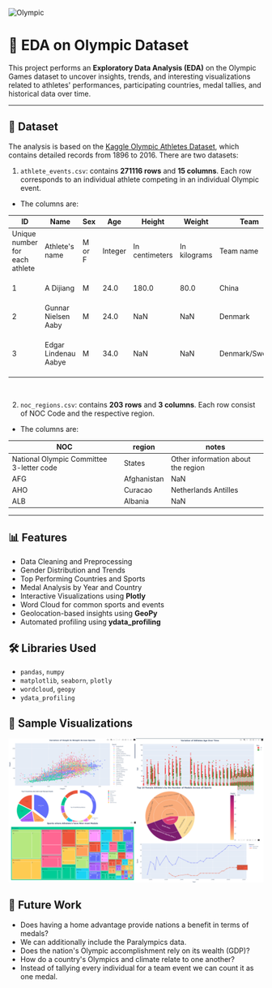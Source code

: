 ![Olympic](./Olympics.jpg)
# 🏅 EDA on Olympic Dataset

This project performs an **Exploratory Data Analysis (EDA)** on the Olympic Games dataset to uncover insights, trends, and interesting visualizations related to athletes' performances, participating countries, medal tallies, and historical data over time.

---

## 📂 Dataset

The analysis is based on the [Kaggle Olympic Athletes Dataset](https://www.kaggle.com/datasets/heesoo37/120-years-of-olympic-history-athletes-and-results), which contains detailed records from 1896 to 2016. There are two datasets:

1. `athlete_events.csv`: contains **271116 rows** and **15 columns**. Each row corresponds to an individual athlete competing in an individual Olympic event.
- The columns are:

|        ID         |        Name         |        Sex         |        Age         |        Height         |        Weight         |        Team         |        NOC         |        Games         |        Year         |        Season         |        City         |        Sport         |        Event         |        Medal         |
|-------------------|---------------------|--------------------|--------------------|-----------------------|-----------------------|---------------------|--------------------|----------------------|---------------------|-----------------------|---------------------|----------------------|----------------------|----------------------|
|Unique number for each athlete|Athlete's name|M or F|Integer|In centimeters|In kilograms|Team name|National Olympic Committee 3-letter code|Year and season|Integer|Summer or Winter|Host city|Sport|Event|Gold, Silver, Bronze, or NA| 
|1	|A Dijiang	|M	|24.0	|180.0	|80.0|	China	|CHN|	1992 |Summer	|1992	Summer	|Barcelona	|Basketball	|Basketball Men's Basketball	|NaN|
|2	|Gunnar Nielsen Aaby|	M	|24.0|	NaN	|NaN	|Denmark	|DEN	|1920| Summer	|1920	Summer	|Antwerpen	|Football	|Football Men's Football|	NaN|
|3	|Edgar Lindenau Aabye|	M	|34.0|	NaN|	NaN|	Denmark/Sweden|	DEN	|1900 |Summer|	1900	Summer|	Paris	|Tug-Of-War	|Tug-Of-War Men's Tug-Of-War|	Gold|

<br>

2. `noc_regions.csv`: contains **203 rows** and **3 columns**. Each row consist of NOC Code and the respective region.
- The columns are:
  
|NOC|region|notes|
|----|------|------|
|National Olympic Committee 3-letter code|States|Other information about the region|
|AFG	|Afghanistan	|NaN|
|AHO	|Curacao	|Netherlands Antilles|
|ALB|	Albania|	NaN|

---

## 📊 Features

- Data Cleaning and Preprocessing
- Gender Distribution and Trends
- Top Performing Countries and Sports
- Medal Analysis by Year and Country
- Interactive Visualizations using **Plotly**
- Word Cloud for common sports and events
- Geolocation-based insights using **GeoPy**
- Automated profiling using **ydata_profiling**

## 🛠️ Libraries Used

- `pandas`, `numpy`
- `matplotlib`, `seaborn`, `plotly`
- `wordcloud`, `geopy`
- `ydata_profiling`

## 📸 Sample Visualizations
![Visualization Graphs](./Visualization%20Graphs.png)

## 🔎 Future Work

- Does having a home advantage provide nations a benefit in terms of medals?
- We can additionally include the Paralympics data.
- Does the nation's Olympic accomplishment rely on its wealth (GDP)?
- How do a country's Olympics and climate relate to one another?
- Instead of tallying every individual for a team event we can count it as one medal.
